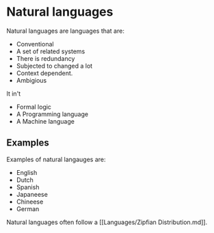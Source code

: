 # Natural languages 

Natural languages are languages that are:
- Conventional 
- A set of related systems
- There is redundancy 
- Subjected to changed a lot
- Context dependent. 
- Ambigious

It in't 
- Formal logic
- A Programming language
- A Machine language 

## Examples 

Examples of natural langauges are:
- English 
- Dutch
- Spanish 
- Japaneese
- Chineese
- German 


Natural languages often follow a [[Languages/Zipfian Distribution.md]].